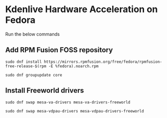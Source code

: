 # Kdenlive Hardware Acceleration on Fedora

Run the below commands

## Add RPM Fusion FOSS repository

```sudo dnf install https://mirrors.rpmfusion.org/free/fedora/rpmfusion-free-release-$(rpm -E %fedora).noarch.rpm```

```sudo dnf groupupdate core```

## Install Freeworld drivers

```sudo dnf swap mesa-va-drivers mesa-va-drivers-freeworld```

```sudo dnf swap mesa-vdpau-drivers mesa-vdpau-drivers-freeworld```
